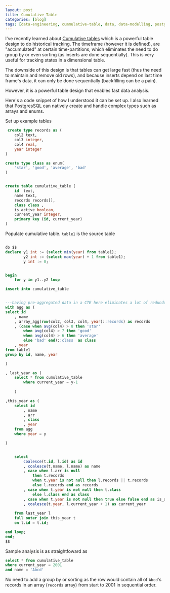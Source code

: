 ```yaml
---
layout: post
title: Cumulative Table
categories: [blog]
tags: [data-engineering, cummulative-table, data, data-modelling, postgres, sql]
---
```


I've recently learned about [Cumulative tables](https://github.com/DataExpert-io/cumulative-table-design) which is a powerful table design to do historical tracking. The timeframe (however it is defined), are "accumulated" at certain time-partitions, which eliminates the need to do group by or even sorting (as inserts are done sequentially). This is very useful for tracking states in a dimensional table.

The downside of this design is that tables can get large fast (thus the need to maintain and remove old rows), and because inserts depend on last time frame's data, it can only be done sequentially (backfilling can be a pain).

However, it is a powerful table design that enables fast data analysis.

Here's a code snippet of how I understood it can be set up. I also learned that PostgresSQL can natively create and handle complex types such as arrays and enums.


Set up example tables

```sql
 create type records as (
	col2 text,
	col3 integer,
	col4 real,
	year integer
)

create type class as enum(
	'star', 'good', 'average', 'bad'
)


create table cumulative_table (
	id  text,
	name text,
	records records[],
	class class ,
	is_active boolean,
	current_year integer,
	primary key (id, current_year)
)

```

Populate cumulative table. `table1` is the source table

```sql

do $$
declare y1 int := (select min(year) from table1);
		y2 int := (select max(year) + 1 from table1);
		y int := 0;


begin
	for y in y1..y2 loop 

insert into cumulative_table


---having pre-aggregated data in a CTE here eliminates a lot of redunduncies in the later outer joins
with agg as (
select id
	, name
	, array_agg(row(col2, col3, col4, year)::records) as records
	, (case when avg(col4) > 8 then 'star'
		when avg(col4) > 7 then 'good'
		when avg(col4) > 6 then 'average'
		else 'bad' end)::class  as class 
	, year 
from table1
group by id, name, year 

)

, last_year as (
	select * from cumulative_table
		where current_year = y-1
		
	)

,this_year as (
	select id 
		, name 
		, arr 
		, class
		, year
	from agg
	where year = y

)


	select
		coalesce(t.id, l.id) as id
		, coalesce(t.name, l.name) as name
		, case when l.arr is null
			then t.records
			when t.year is not null then l.records || t.records
			else l.records end as records
		, case when t.year is not null then t.class
			else l.class end as class 
		, case when t.year is not null then true else false end as is_active
		, coalesce(t.year, l.current_year + 1) as current_year
		
	from last_year l
	full outer join this_year t
	on l.id = t.id;

end loop;
end;
$$

```

Sample analysis is as straightfoward as

```sql
select * from cumulative_table
where current_year = 2001
and name = 'Abcd'
```

No need to add a group by or sorting as the row would contain all of `Abcd`'s records in an array (`records` array) from start to 2001 in sequential order.